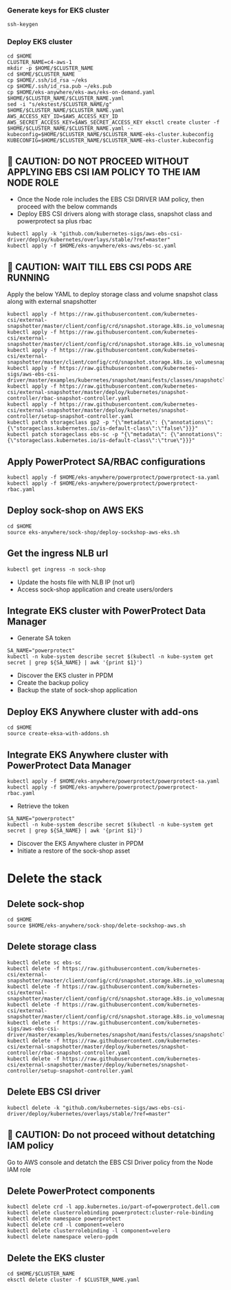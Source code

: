 ### Generate keys for EKS cluster
```
ssh-keygen
```
### Deploy EKS cluster
```
cd $HOME
CLUSTER_NAME=c4-aws-1
mkdir -p $HOME/$CLUSTER_NAME
cd $HOME/$CLUSTER_NAME
cp $HOME/.ssh/id_rsa ~/eks
cp $HOME/.ssh/id_rsa.pub ~/eks.pub
cp $HOME/eks-anywhere/eks-aws/eks-on-demand.yaml $HOME/$CLUSTER_NAME/$CLUSTER_NAME.yaml
sed -i "s/ekstest/$CLUSTER_NAME/g" $HOME/$CLUSTER_NAME/$CLUSTER_NAME.yaml
AWS_ACCESS_KEY_ID=$AWS_ACCESS_KEY_ID AWS_SECRET_ACCESS_KEY=$AWS_SECRET_ACCESS_KEY eksctl create cluster -f $HOME/$CLUSTER_NAME/$CLUSTER_NAME.yaml --kubeconfig=$HOME/$CLUSTER_NAME/$CLUSTER_NAME-eks-cluster.kubeconfig
KUBECONFIG=$HOME/$CLUSTER_NAME/$CLUSTER_NAME-eks-cluster.kubeconfig
```
## 🔴 CAUTION: DO NOT PROCEED WITHOUT APPLYING EBS CSI IAM POLICY TO THE IAM NODE ROLE
* Once the Node role includes the EBS CSI DRIVER IAM policy, then proceed with the below commands
* Deploy EBS CSI drivers along with storage class, snapshot class and powerprotect sa plus rbac
```
kubectl apply -k "github.com/kubernetes-sigs/aws-ebs-csi-driver/deploy/kubernetes/overlays/stable/?ref=master"
kubectl apply -f $HOME/eks-anywhere/eks-aws/ebs-sc.yaml
```
## 🔴 CAUTION: WAIT TILL EBS CSI PODS ARE RUNNING
Apply the below YAML to deploy storage class and volume snapshot class along with external snapshotter
```
kubectl apply -f https://raw.githubusercontent.com/kubernetes-csi/external-snapshotter/master/client/config/crd/snapshot.storage.k8s.io_volumesnapshotclasses.yaml
kubectl apply -f https://raw.githubusercontent.com/kubernetes-csi/external-snapshotter/master/client/config/crd/snapshot.storage.k8s.io_volumesnapshotcontents.yaml
kubectl apply -f https://raw.githubusercontent.com/kubernetes-csi/external-snapshotter/master/client/config/crd/snapshot.storage.k8s.io_volumesnapshots.yaml
kubectl apply -f https://raw.githubusercontent.com/kubernetes-sigs/aws-ebs-csi-driver/master/examples/kubernetes/snapshot/manifests/classes/snapshotclass.yaml
kubectl apply -f https://raw.githubusercontent.com/kubernetes-csi/external-snapshotter/master/deploy/kubernetes/snapshot-controller/rbac-snapshot-controller.yaml
kubectl apply -f https://raw.githubusercontent.com/kubernetes-csi/external-snapshotter/master/deploy/kubernetes/snapshot-controller/setup-snapshot-controller.yaml
kubectl patch storageclass gp2 -p "{\"metadata\": {\"annotations\":{\"storageclass.kubernetes.io/is-default-class\":\"false\"}}}" 
kubectl patch storageclass ebs-sc -p "{\"metadata\": {\"annotations\":{\"storageclass.kubernetes.io/is-default-class\":\"true\"}}}" 
```
## Apply PowerProtect SA/RBAC configurations
```
kubectl apply -f $HOME/eks-anywhere/powerprotect/powerprotect-sa.yaml
kubectl apply -f $HOME/eks-anywhere/powerprotect/powerprotect-rbac.yaml
```
## Deploy sock-shop on AWS EKS
```
cd $HOME
source eks-anywhere/sock-shop/deploy-sockshop-aws-eks.sh
```
## Get the ingress NLB url
```
kubectl get ingress -n sock-shop
```
* Update the hosts file with NLB IP (not url)
* Access sock-shop application and create users/orders

## Integrate EKS cluster with PowerProtect Data Manager
* Generate SA token
```
SA_NAME="powerprotect"
kubectl -n kube-system describe secret $(kubectl -n kube-system get secret | grep ${SA_NAME} | awk '{print $1}')
```
* Discover the EKS cluster in PPDM
* Create the backup policy
* Backup the state of sock-shop application

## Deploy EKS Anywhere cluster with add-ons
```
cd $HOME
source create-eksa-with-addons.sh
```
## Integrate EKS Anywhere cluster with PowerProtect Data Manager
```
kubectl apply -f $HOME/eks-anywhere/powerprotect/powerprotect-sa.yaml
kubectl apply -f $HOME/eks-anywhere/powerprotect/powerprotect-rbac.yaml
```
* Retrieve the token
```
SA_NAME="powerprotect"
kubectl -n kube-system describe secret $(kubectl -n kube-system get secret | grep ${SA_NAME} | awk '{print $1}')
```
* Discover the EKS Anywhere cluster in PPDM
* Initiate a restore of the sock-shop asset

# Delete the stack
## Delete sock-shop
```
cd $HOME
source $HOME/eks-anywhere/sock-shop/delete-sockshop-aws.sh
```
## Delete storage class
```
kubectl delete sc ebs-sc
kubectl delete -f https://raw.githubusercontent.com/kubernetes-csi/external-snapshotter/master/client/config/crd/snapshot.storage.k8s.io_volumesnapshotclasses.yaml
kubectl delete -f https://raw.githubusercontent.com/kubernetes-csi/external-snapshotter/master/client/config/crd/snapshot.storage.k8s.io_volumesnapshotcontents.yaml
kubectl delete -f https://raw.githubusercontent.com/kubernetes-csi/external-snapshotter/master/client/config/crd/snapshot.storage.k8s.io_volumesnapshots.yaml
kubectl delete -f https://raw.githubusercontent.com/kubernetes-sigs/aws-ebs-csi-driver/master/examples/kubernetes/snapshot/manifests/classes/snapshotclass.yaml
kubectl delete -f https://raw.githubusercontent.com/kubernetes-csi/external-snapshotter/master/deploy/kubernetes/snapshot-controller/rbac-snapshot-controller.yaml
kubectl delete -f https://raw.githubusercontent.com/kubernetes-csi/external-snapshotter/master/deploy/kubernetes/snapshot-controller/setup-snapshot-controller.yaml
```
## Delete EBS CSI driver
```
kubectl delete -k "github.com/kubernetes-sigs/aws-ebs-csi-driver/deploy/kubernetes/overlays/stable/?ref=master"
```
## 🔴 CAUTION: Do not proceed without detatching IAM policy
Go to AWS console and detatch the EBS CSI Driver policy from the Node IAM role

## Delete PowerProtect components
```
kubectl delete crd -l app.kubernetes.io/part-of=powerprotect.dell.com
kubectl delete clusterrolebinding powerprotect:cluster-role-binding
kubectl delete namespace powerprotect
kubectl delete crd -l component=velero
kubectl delete clusterrolebinding -l component=velero
kubectl delete namespace velero-ppdm
```

## Delete the EKS cluster
```
cd $HOME/$CLUSTER_NAME
eksctl delete cluster -f $CLUSTER_NAME.yaml
```

